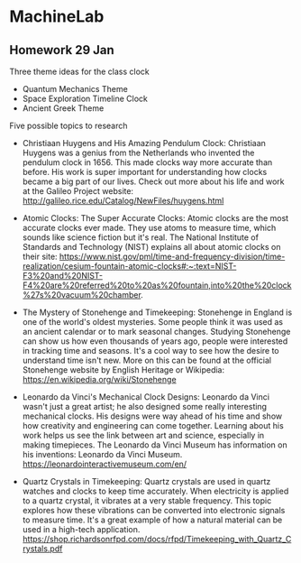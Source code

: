 # MachineLab

## Homework 29 Jan

Three theme ideas for the class clock

- Quantum Mechanics Theme
- Space Exploration Timeline Clock
- Ancient Greek Theme

Five possible topics to research

- Christiaan Huygens and His Amazing Pendulum Clock: Christiaan Huygens was a genius from the Netherlands who invented the pendulum clock in 1656. This made clocks way more accurate than before. His work is super important for understanding how clocks became a big part of our lives. Check out more about his life and work at the Galileo Project website: http://galileo.rice.edu/Catalog/NewFiles/huygens.html

- Atomic Clocks: The Super Accurate Clocks: Atomic clocks are the most accurate clocks ever made. They use atoms to measure time, which sounds like science fiction but it's real. The National Institute of Standards and Technology (NIST) explains all about atomic clocks on their site: https://www.nist.gov/pml/time-and-frequency-division/time-realization/cesium-fountain-atomic-clocks#:~:text=NIST-F3%20and%20NIST-F4%20are%20referred%20to%20as%20fountain,into%20the%20clock%27s%20vacuum%20chamber.

- The Mystery of Stonehenge and Timekeeping: Stonehenge in England is one of the world's oldest mysteries. Some people think it was used as an ancient calendar or to mark seasonal changes. Studying Stonehenge can show us how even thousands of years ago, people were interested in tracking time and seasons. It's a cool way to see how the desire to understand time isn't new. More on this can be found at the official Stonehenge website by English Heritage or Wikipedia: https://en.wikipedia.org/wiki/Stonehenge

- Leonardo da Vinci's Mechanical Clock Designs: Leonardo da Vinci wasn't just a great artist; he also designed some really interesting mechanical clocks. His designs were way ahead of his time and show how creativity and engineering can come together. Learning about his work helps us see the link between art and science, especially in making timepieces. The Leonardo da Vinci Museum has information on his inventions: Leonardo da Vinci Museum. https://leonardointeractivemuseum.com/en/

- Quartz Crystals in Timekeeping: Quartz crystals are used in quartz watches and clocks to keep time accurately. When electricity is applied to a quartz crystal, it vibrates at a very stable frequency. This topic explores how these vibrations can be converted into electronic signals to measure time. It's a great example of how a natural material can be used in a high-tech application. https://shop.richardsonrfpd.com/docs/rfpd/Timekeeping_with_Quartz_Crystals.pdf
